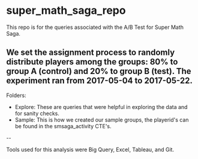 # super_math_saga_repo

This repo is for the queries associated with the A/B Test for Super Math Saga.

We set the assignment process to randomly distribute players among the groups: 80% to group A (control) and 20% to group B (test). The experiment
ran from 2017-05-04 to 2017-05-22.
--

Folders:
  - Explore: These are queries that were helpful in exploring the data and for sanity checks.
  - Sample: This is how we created our sample groups, the playerid's can be found in the smsaga_activity CTE's.

--

Tools used for this analysis were Big Query, Excel, Tableau, and Git.
